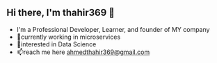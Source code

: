 ## Hi there, I'm thahir369 👋
- I'm a Professional Developer, Learner, and founder of MY company
- 🌱currently working in microservices
- 👀interested in Data Science
- 📫reach me here ahmedthahir369@gmail.com

<!---
thahir369/thahir369 is a ✨ special ✨ repository because its `README.md` (this file) appears on your GitHub profile.
You can click the Preview link to take a look at your changes.
--->
